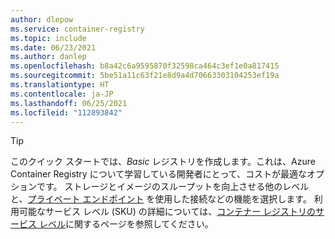 ```yaml
---
author: dlepow
ms.service: container-registry
ms.topic: include
ms.date: 06/23/2021
ms.author: danlep
ms.openlocfilehash: b8a42c6a9595870f32598ca464c3ef1e0a817415
ms.sourcegitcommit: 5be51a11c63f21e8d9a4d70663303104253ef19a
ms.translationtype: HT
ms.contentlocale: ja-JP
ms.lasthandoff: 06/25/2021
ms.locfileid: "112893842"
---
```

> [!TIP]
> このクイック スタートでは、*Basic* レジストリを作成します。これは、Azure Container Registry について学習している開発者にとって、コストが最適なオプションです。 ストレージとイメージのスループットを向上させる他のレベルと、[プライベート エンドポイント](../articles/container-registry/container-registry-private-link.md) を使用した接続などの機能を選択します。 利用可能なサービス レベル (SKU) の詳細については、[コンテナー レジストリのサービス レベル](../articles/container-registry/container-registry-skus.md)に関するページを参照してください。 